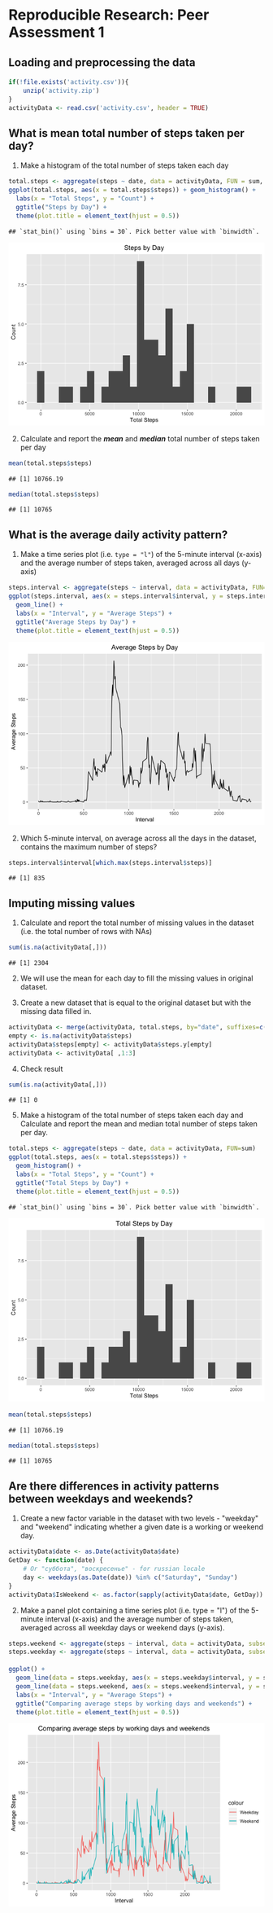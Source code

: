 # Reproducible Research: Peer Assessment 1

## Loading and preprocessing the data




```r
if(!file.exists('activity.csv')){
    unzip('activity.zip')
}
activityData <- read.csv('activity.csv', header = TRUE)
```

## What is mean total number of steps taken per day?

1. Make a histogram of the total number of steps taken each day

```r
total.steps <- aggregate(steps ~ date, data = activityData, FUN = sum, na.rm = TRUE)
ggplot(total.steps, aes(x = total.steps$steps)) + geom_histogram() +
  labs(x = "Total Steps", y = "Count") + 
  ggtitle("Steps by Day") +
  theme(plot.title = element_text(hjust = 0.5))
```

```
## `stat_bin()` using `bins = 30`. Pick better value with `binwidth`.
```

![](PA1_template_files/figure-html/unnamed-chunk-3-1.png)<!-- -->

2. Calculate and report the ***mean*** and ***median*** total number of steps taken per day

```r
mean(total.steps$steps)
```

```
## [1] 10766.19
```

```r
median(total.steps$steps)
```

```
## [1] 10765
```

## What is the average daily activity pattern?

1. Make a time series plot (i.e. `type = "l"`) of the 5-minute interval (x-axis) and the average number of steps taken, averaged across all days (y-axis)

```r
steps.interval <- aggregate(steps ~ interval, data = activityData, FUN=mean)
ggplot(steps.interval, aes(x = steps.interval$interval, y = steps.interval$steps)) + 
  geom_line() + 
  labs(x = "Interval", y = "Average Steps") +
  ggtitle("Average Steps by Day") +
  theme(plot.title = element_text(hjust = 0.5))
```

![](PA1_template_files/figure-html/unnamed-chunk-5-1.png)<!-- -->

2. Which 5-minute interval, on average across all the days in the dataset, contains the maximum number of steps?

```r
steps.interval$interval[which.max(steps.interval$steps)]
```

```
## [1] 835
```

## Imputing missing values

1. Calculate and report the total number of missing values in the dataset (i.e.  the total number of rows with NAs)

```r
sum(is.na(activityData[,]))
```

```
## [1] 2304
```

2. We will use the mean for each day to fill the missing values in original dataset.

3. Create a new dataset that is equal to the original dataset but with the  missing data filled in.

```r
activityData <- merge(activityData, total.steps, by="date", suffixes=c("",".y"))
empty <- is.na(activityData$steps)
activityData$steps[empty] <- activityData$steps.y[empty]
activityData <- activityData[ ,1:3]
```

4. Check result

```r
sum(is.na(activityData[,]))
```

```
## [1] 0
```

5. Make a histogram of the total number of steps taken each day and Calculate 
and report the mean and median total number of steps taken per day. 

```r
total.steps <- aggregate(steps ~ date, data = activityData, FUN=sum)
ggplot(total.steps, aes(x = total.steps$steps)) + 
  geom_histogram() + 
  labs(x = "Total Steps", y = "Count") +
  ggtitle("Total Steps by Day") +
  theme(plot.title = element_text(hjust = 0.5))
```

```
## `stat_bin()` using `bins = 30`. Pick better value with `binwidth`.
```

![](PA1_template_files/figure-html/unnamed-chunk-10-1.png)<!-- -->

```r
mean(total.steps$steps)
```

```
## [1] 10766.19
```

```r
median(total.steps$steps)
```

```
## [1] 10765
```

## Are there differences in activity patterns between weekdays and weekends?

1. Create a new factor variable in the dataset with two levels - "weekday" and "weekend" indicating whether a given date is a working or weekend day.

```r
activityData$date <- as.Date(activityData$date)
GetDay <- function(date) {
    # Or "суббота", "воскресенье" - for russian locale
    day <- weekdays(as.Date(date)) %in% c("Saturday", "Sunday") 
}
activityData$IsWeekend <- as.factor(sapply(activityData$date, GetDay))
```

2. Make a panel plot containing a time series plot (i.e. type = "l") of the 5-minute interval (x-axis) and the average number of steps taken, averaged  across all weekday days or weekend days (y-axis). 

```r
steps.weekend <- aggregate(steps ~ interval, data = activityData, subset = activityData$IsWeekend == TRUE, FUN=mean)
steps.weekday <- aggregate(steps ~ interval, data = activityData, subset = activityData$IsWeekend == FALSE, FUN=mean)

ggplot() + 
  geom_line(data = steps.weekday, aes(x = steps.weekday$interval, y = steps.weekday$steps, color="Weekday")) +
  geom_line(data = steps.weekend, aes(x = steps.weekend$interval, y = steps.weekend$steps, color="Weekend")) + 
  labs(x = "Interval", y = "Average Steps") +
  ggtitle("Comparing average steps by working days and weekends") +
  theme(plot.title = element_text(hjust = 0.5))
```

![](PA1_template_files/figure-html/unnamed-chunk-12-1.png)<!-- -->
